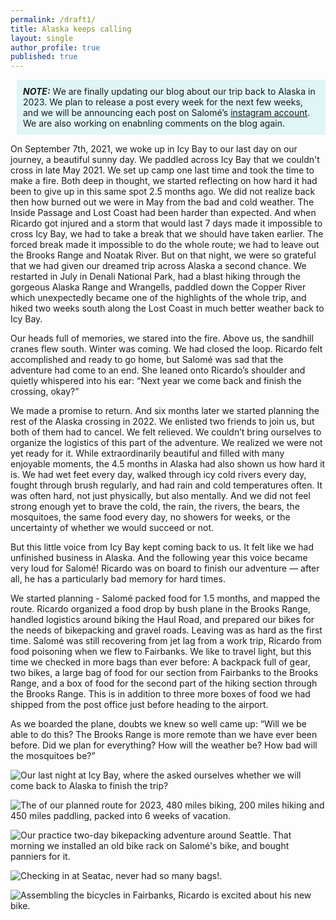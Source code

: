 ```yaml
---
permalink: /draft1/
title: Alaska keeps calling
layout: single
author_profile: true
published: true
---
```


<p style="background-color: #e0f5f5;margin-inline-start: 10px;padding:  10px;"><strong><em>NOTE:</em></strong>  We are finally updating our blog about our trip back to Alaska in 2023. We plan to release a post every week for the next few weeks, and we will be announcing each post on Salomé’s <a href="https://www.instagram.com/salome.staehli/">instagram account</a>.
We are also working on enabnling comments on the blog again.</p>

On September 7th, 2021, we woke up in Icy Bay to our last day on our journey, a beautiful sunny day. We paddled across Icy Bay that we couldn't cross in late May 2021. We set up camp one last time and took the time to make a fire. Both deep in thought, we started reflecting on how hard it had been to give up in this same spot 2.5 months ago. We did not realize back then how burned out we were in May from the bad and cold weather. The Inside Passage and Lost Coast had been harder than expected. And when Ricardo got injured and a storm that would last 7 days made it impossible to cross Icy Bay, we had to take a break that we should have taken earlier. The forced break made it impossible to do the whole route; we had to leave out the Brooks Range and Noatak River. But on that night, we were so grateful that we had given our dreamed trip across Alaska a second chance. We restarted in July in Denali National Park, had a blast hiking through the gorgeous Alaska Range and Wrangells, paddled down the Copper River which unexpectedly became one of the highlights of the whole trip, and hiked two weeks south along the Lost Coast in much better weather back to Icy Bay. 

Our heads full of memories, we stared into the fire. Above us, the sandhill cranes flew south. Winter was coming. We had closed the loop. Ricardo felt accomplished and ready to go home, but Salomé was sad that the adventure had come to an end. She leaned onto Ricardo’s shoulder and quietly whispered into his ear: “Next year we come back and finish the crossing, okay?”  

We made a promise to return. And six months later we started planning the rest of the Alaska crossing in 2022. We enlisted two friends to join us, but both of them had to cancel. We felt relieved. We couldn’t bring ourselves to organize the logistics of this part of the adventure. We realized we were not yet ready for it. While extraordinarily beautiful and filled with many enjoyable moments, the 4.5 months in Alaska had also shown us how hard it is. We had wet feet every day, walked through icy cold rivers every day, fought through brush regularly, and had rain and cold temperatures often. It was often hard, not just physically, but also mentally. And we did not feel strong enough yet to brave the cold, the rain, the rivers, the bears, the mosquitoes, the same food every day, no showers for weeks, or the uncertainty of whether we would succeed or not.

But this little voice from Icy Bay kept coming back to us. It felt like we had unfinished business in Alaska. And the following year this voice became very loud for Salomé! Ricardo was on board to finish our adventure — after all, he has a particularly bad memory for hard times. 

We started planning - Salomé packed food for 1.5 months, and mapped the route. Ricardo organized a food drop by bush plane in the Brooks Range, handled logistics around biking the Haul Road, and prepared our bikes for the needs of bikepacking and gravel roads. Leaving was as hard as the first time. Salomé was still recovering from jet lag from a work trip, Ricardo from food poisoning when we flew to Fairbanks. We like to travel light, but this time we checked in more bags than ever before: A backpack full of gear, two bikes, a large bag of food for our section from Fairbanks to the Brooks Range, and a box of food for the second part of the hiking section through the Brooks Range. This is in addition to three more boxes of food we had shipped from the post office just before heading to the airport. 

As we boarded the plane, doubts we knew so well came up: “Will we be able to do this? The Brooks Range is more remote than we have ever been before. Did we plan for everything? How will the weather be? How bad will the mosquitoes be?” 

![Our last night at Icy Bay, where the asked ourselves whether we will come back to Alaska to finish the trip?]({{site.baseurl}}/assets/images/2024-05-28/us_at_icy_bay.jpg)

![The of our planned route for 2023, 480 miles biking, 200 miles hiking and 450 miles paddling, packed into 6 weeks of vacation.]({{site.baseurl}}/assets/images/2024-05-28/map_2023.jpg)

![Our practice two-day bikepacking adventure around Seattle. That morning we installed an old bike rack on Salomé's bike, and bought panniers for it.]({{site.baseurl}}/assets/images/2024-05-28/riding_bike_around_seattle.jpg)

![Checking in at Seatac, never had so many bags!.]({{site.baseurl}}/assets/images/2024-05-28/checking_in.jpg)

![Assembling the bicycles in Fairbanks, Ricardo is excited about his new bike.]({{site.baseurl}}/assets/images/2024-05-28/assembling_bikes.jpg)
